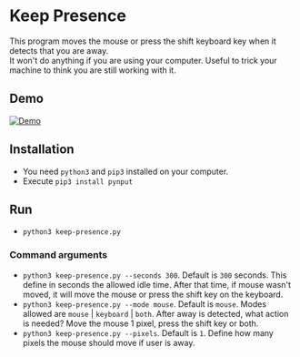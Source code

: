 # Keep Presence

This program moves the mouse or press the shift keyboard key when it detects that you are away.  
It won't do anything if you are using your computer. Useful to trick your machine to think you are still working with it. 

## Demo

[![Demo](https://j.gifs.com/MwA751.gif)](https://github.com/carrot69/keep-presence)

## Installation

- You need `python3` and `pip3` installed on your computer.
- Execute `pip3 install pynput`

## Run

- `python3 keep-presence.py`

### Command arguments

- `python3 keep-presence.py --seconds 300`. Default is `300` seconds. This define in seconds the allowed idle time. After that time, if mouse wasn't moved, it will move the mouse or press the shift key on the keyboard.
- `python3 keep-presence.py --mode mouse`. Default is `mouse`. Modes allowed are `mouse` | `keyboard` | `both`. After away is detected, what action is needed? Move the mouse 1 pixel, press the shift key or both. 
- `python3 keep-presence.py --pixels`. Default is `1`. Define how many pixels the mouse should move if user is away. 

